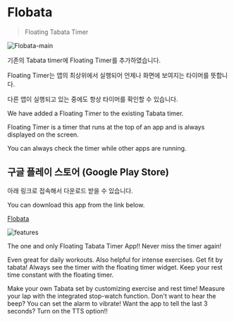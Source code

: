 # Flobata
> Floating Tabata Timer  

![Flobata-main](https://user-images.githubusercontent.com/38517815/65888548-ac9f2f80-e3da-11e9-8069-600dd1ecd732.png)

기존의 Tabata timer에 Floating Timer를 추가하였습니다.

Floating Timer는 앱의 최상위에서 실행되어 언제나 화면에 보여지는 타이머를 뜻합니다. 

다른 앱이 실행되고 있는 중에도 항상 타이머를 확인할 수 있습니다.

We have added a Floating Timer to the existing Tabata timer.

Floating Timer is a timer that runs at the top of an app and is always displayed on the screen.

You can always check the timer while other apps are running.


## 구글 플레이 스토어 (Google Play Store)
아래 링크로 접속해서 다운로드 받을 수 있습니다.

You can download this app from the link below.

[Flobata](https://play.google.com/store/apps/details?id=xyz.flyinghealthtimer&hl=ko)


![features](https://user-images.githubusercontent.com/38517815/65889618-84b0cb80-e3dc-11e9-952a-c6f22ce619a1.png)

The one and only Floating Tabata Timer App!!
Never miss the timer again!

Even great for daily workouts.
Also helpful for intense exercises.
Get fit by tabata!
Always see the timer with the floating timer widget.
Keep your rest time constant with the floating timer.

Make your own Tabata set by customizing exercise and rest time!
Measure your lap with the integrated stop-watch function.
Don't want to hear the beep? You can set the alarm to vibrate!
Want the app to tell the last 3 seconds? Turn on the TTS option!!

